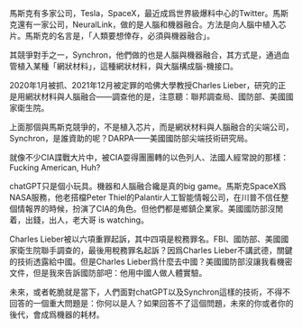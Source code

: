 馬斯克有多家公司，Tesla，SpaceX，最近成爲世界級爆料中心的Twitter。馬斯克還有一家公司，NeuralLink，做的是人腦和機器融合。方法是向人腦中植入芯片。馬斯克的名言是，「人類要想倖存，必須與機器融合」。

其競爭對手之一，Synchron，他們做的也是人腦與機器融合，其方式是，通過血管植入某種「網狀材料」，這種網狀材料，與大腦構成腦-機接口。

2020年1月被抓、2021年12月被定罪的哈佛大學教授Charles Lieber，研究的正是用網狀材料與人腦融合——調查他的是，注意聽：聯邦調查局、國防部、美國國家衛生院。

上面那個與馬斯克競爭的，不是植入芯片，而是網狀材料與人腦融合的尖端公司，Synchron，是誰資助的呢？DARPA——美國國防部尖端技術研究局。

就像不少CIA諜戰大片中，被CIA耍得團團轉的以色列人、法國人經常說的那樣：Fucking American, Huh?

chatGPT只是個小玩具。機器和人腦融合纔是真的big game。馬斯克SpaceX爲NASA服務，他老搭檔Peter Thiel的Palantir人工智能情報公司，在川普不信任整個情報界的時候，扮演了CIA的角色。但他們都是鄉鎮企業家。美國國防部沒閒着，出錢，出人，老大哥 is watching。

Charles Lieber被以六項重罪起訴，其中四項是稅務罪名。FBI、國防部、美國國家衛生院聯手調查的，最後用稅務罪名起訴？因爲Charles Lieber不講武德，關鍵的技術透露給中國。但是Charles Lieber爲什麼去中國？美國國防部沒讓我看機密文件，但是我來告訴國防部吧：他用中國人做人體實驗。

未來，或者乾脆就是當下，人們面對chatGPT以及Synchron這樣的技術，不得不回答的一個重大問題是：你何以是人？如果回答不了這個問題，未來的你或者你的後代，會成爲機器的耗材。